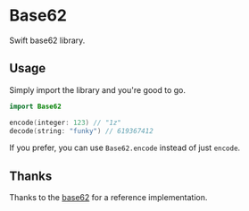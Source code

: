 # Base62

Swift base62 library.


## Usage

Simply import the library and you're good to go.

```swift
import Base62

encode(integer: 123) // "1z"
decode(string: "funky") // 619367412
```

If you prefer, you can use `Base62.encode` instead of just `encode`.


## Thanks

Thanks to the [base62](https://github.com/jtzemp/base62) for a reference implementation.

